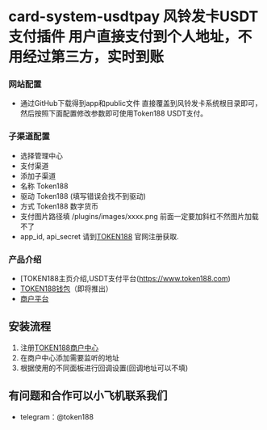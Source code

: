 # card-system-usdtpay 风铃发卡USDT支付插件 用户直接支付到个人地址，不用经过第三方，实时到账
### 网站配置
 - 通过GitHub下载得到app和public文件 直接覆盖到风铃发卡系统根目录即可，然后按照下面配置修改参数即可使用Token188 USDT支付。

### 子渠道配置
 - 选择管理中心
 - 支付渠道
 - 添加子渠道
 - 名称 Token188
 - 驱动 Token188 (填写错误会找不到驱动)
 - 方式 Token188 数字货币
 - 支付图片路径填 /plugins/images/xxxx.png 前面一定要加斜杠不然图片加载不了
 - app_id, api_secret  请到[TOKEN188](https://www.token188.com/) 官网注册获取.

### 产品介绍

 - [TOKEN188主页介绍,USDT支付平台(https://www.token188.com)
 - [TOKEN188钱包](https://www.token188.com)（即将推出）
 - [商户平台](https://www.token188.com/manager)


## 安装流程
1. 注册[TOKEN188商户中心](https://www.token188.com/manager)
2. 在商户中心添加需要监听的地址
3. 根据使用的不同面板进行回调设置(回调地址可以不填)


## 有问题和合作可以小飞机联系我们
 - telegram：@token188
